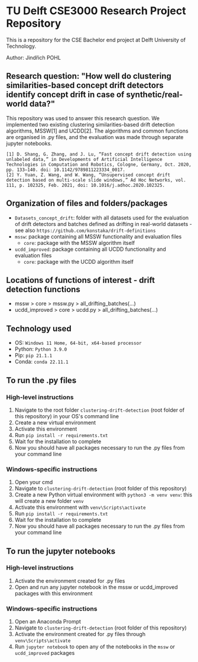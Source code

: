 # TU Delft CSE3000 Research Project Repository
This is a repository for the CSE Bachelor end project at Delft University of Technology.

Author: Jindřich POHL

## Research question: "How well do clustering similarities-based concept drift detectors identify concept drift in case of synthetic/real-world data?"
This repository was used to answer this research question. We implemented two existing clustering similarities-based drift detection algorithms, MSSW[1] and UCDD[2]. The algorithms and common functions are organised in .py files, and the evaluation was made through separate jupyter notebooks.
```
[1] D. Shang, G. Zhang, and J. Lu, “Fast concept drift detection using unlabeled data,” in Developments of Artificial Intelligence Technologies in Computation and Robotics, Cologne, Germany, Oct. 2020, pp. 133–140. doi: 10.1142/9789811223334_0017.
[2] Y. Yuan, Z. Wang, and W. Wang, “Unsupervised concept drift detection based on multi-scale slide windows,” Ad Hoc Networks, vol. 111, p. 102325, Feb. 2021, doi: 10.1016/j.adhoc.2020.102325.
```

## Organization of files and folders/packages
* ```Datasets_concept_drift```: folder with all datasets used for the evaluation of drift detectors and batches defined
as drifting in real-world datasets - see also ```https://github.com/konstaka/drift-definitions```
* ```mssw```: package containing all MSSW functionality and evaluation files
  * ```core```: package with the MSSW algorithm itself
* ```ucdd_improved```: package containing all UCDD functionality and evaluation files
  * ```core```: package with the UCDD algorithm itself

## Locations of functions of interest - drift detection functions
* mssw > core > mssw.py > all_drifting_batches(...)
* ucdd_improved > core > ucdd.py > all_drifting_batches(...)

## Technology used
* OS: ```Windows 11 Home, 64-bit, x64-based processor```
* Python: ```Python 3.9.0```
* Pip: ```pip 21.1.1```
* Conda: ```conda 22.11.1```

## To run the .py files
### High-level instructions
1. Navigate to the root folder ```clustering-drift-detection``` (root folder of this repository) in your OS's command line
2. Create a new virtual environment
3. Activate this environment
4. Run ```pip install -r requirements.txt```
5. Wait for the installation to complete
7. Now you should have all packages necessary to run the .py files from your command line

### Windows-specific instructions
1. Open your cmd
2. Navigate to ```clustering-drift-detection``` (root folder of this repository)
3. Create a new Python virtual environment with ```python3 -m venv venv```: this will create a new folder ```venv```
4. Activate this environment with ```venv\Scripts\activate```
5. Run ```pip install -r requirements.txt```
6. Wait for the installation to complete
7. Now you should have all packages necessary to run the .py files from your command line

## To run the jupyter notebooks
### High-level instructions
1. Activate the environment created for .py files
2. Open and run any jupyter notebook in the mssw or ucdd_improved packages with this environment

### Windows-specific instructions
1. Open an Anaconda Prompt
2. Navigate to ```clustering-drift-detection``` (root folder of this repository)
3. Activate the environment created for .py files through ```venv\Scripts\activate```
4. Run ```jupyter notebook``` to open any of the notebooks in the ```mssw``` or ```ucdd_improved``` packages

